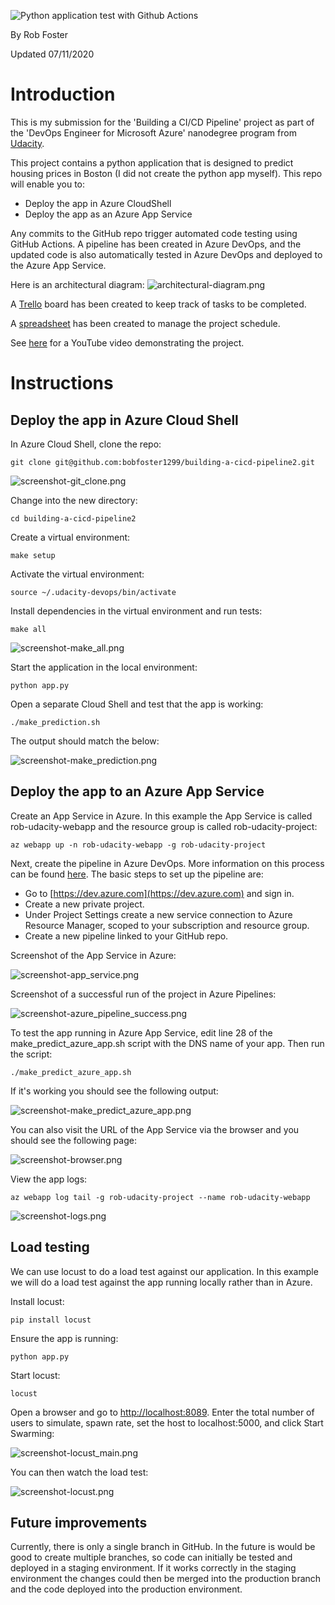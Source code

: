 ![Python application test with Github Actions](https://github.com/bobfoster1299/building-a-cicd-pipeline2/workflows/Python%20application%20test%20with%20Github%20Actions/badge.svg)

By Rob Foster

Updated 07/11/2020

# Introduction
This is my submission for the 'Building a CI/CD Pipeline' project as part of the 'DevOps Engineer for Microsoft Azure' nanodegree program from [Udacity](https://udacity.com).

This project contains a python application that is designed to predict housing prices in Boston (I did not create the python app myself). This repo will enable you to:
- Deploy the app in Azure CloudShell
- Deploy the app as an Azure App Service

Any commits to the GitHub repo trigger automated code testing using GitHub Actions. A pipeline has been created in Azure DevOps, and the updated code is also automatically tested in Azure DevOps and deployed to the Azure App Service. 

Here is an architectural diagram:
![architectural-diagram.png](architectural-diagram.png)

A [Trello](https://trello.com/b/CjgPIZxU/building-a-ci-cd-pipeline) board has been created to keep track of tasks to be completed.

A [spreadsheet](project-schedule.xlsx) has been created to manage the project schedule.

See [here](https://youtu.be/GQo55aCXXYo) for a YouTube video demonstrating the project.

# Instructions

## Deploy the app in Azure Cloud Shell
In Azure Cloud Shell, clone the repo:
```
git clone git@github.com:bobfoster1299/building-a-cicd-pipeline2.git
```
![screenshot-git_clone.png](screenshots/screenshot-git_clone.png) 

Change into the new directory:
```
cd building-a-cicd-pipeline2
```

Create a virtual environment:
```
make setup
```

Activate the virtual environment:
```
source ~/.udacity-devops/bin/activate
```

Install dependencies in the virtual environment and run tests:
```
make all
```
![screenshot-make_all.png](screenshots/screenshot-make_all.png) 

Start the application in the local environment:
```
python app.py
```

Open a separate Cloud Shell and test that the app is working:
```
./make_prediction.sh
```

The output should match the below:

![screenshot-make_prediction.png](screenshots/screenshot-make_prediction.png)





## Deploy the app to an Azure App Service

Create an App Service in Azure. In this example the App Service is called rob-udacity-webapp and the resource group is called rob-udacity-project:
```
az webapp up -n rob-udacity-webapp -g rob-udacity-project
```

Next, create the pipeline in Azure DevOps. More information on this process can be found [here](https://docs.microsoft.com/en-us/azure/devops/pipelines/ecosystems/python-webapp?view=azure-devops&WT.mc_id=udacity_learn-wwl). The basic steps to set up the pipeline are:

- Go to [https://dev.azure.com](https://dev.azure.com) and sign in.
- Create a new private project.
- Under Project Settings create a new service connection to Azure Resource Manager, scoped to your subscription and resource group.
- Create a new pipeline linked to your GitHub repo.

Screenshot of the App Service in Azure:

![screenshot-app_service.png](screenshots/screenshot-app_service.png)

Screenshot of a successful run of the project in Azure Pipelines:

![screenshot-azure_pipeline_success.png](screenshots/screenshot-azure_pipeline_success.png)

To test the app running in Azure App Service, edit line 28 of the make_predict_azure_app.sh script with the DNS name of your app. Then run the script:
```
./make_predict_azure_app.sh 
```

If it's working you should see the following output:

![screenshot-make_predict_azure_app.png](screenshots/screenshot-make_predict_azure_app.png)

You can also visit the URL of the App Service via the browser and you should see the following page:

![screenshot-browser.png](screenshots/screenshot-browser.png)

View the app logs:
```
az webapp log tail -g rob-udacity-project --name rob-udacity-webapp
```
![screenshot-logs.png](screenshots/screenshot-logs.png)

## Load testing

We can use locust to do a load test against our application. In this example we will do a load test against the app running locally rather than in Azure. 

Install locust:
```
pip install locust
```
Ensure the app is running:
```
python app.py
```

Start locust:
```
locust
```
Open a browser and go to [http://localhost:8089](http://localhost:8089). Enter the total number of users to simulate, spawn rate, set the host to localhost:5000, and click Start Swarming:

![screenshot-locust_main.png](screenshot-locust_main.png)

You can then watch the load test:

![screenshot-locust.png](screenshot-locust.png)






## Future improvements

Currently, there is only a single branch in GitHub. In the future is would be good to create multiple branches, so code can initially be tested and deployed in a staging environment. If it works correctly in the staging environment the changes could then be merged into the production branch and the code deployed into the production environment.
